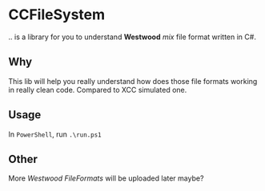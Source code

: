 # CCFileSystem
.. is a library for you to understand **Westwood** *mix* file format written in C#.

## Why
This lib will help you really understand how does those file formats working in really clean code. Compared to XCC simulated one.

## Usage
In `PowerShell`, run `.\run.ps1`

## Other
More *Westwood FileFormats* will be uploaded later maybe?
